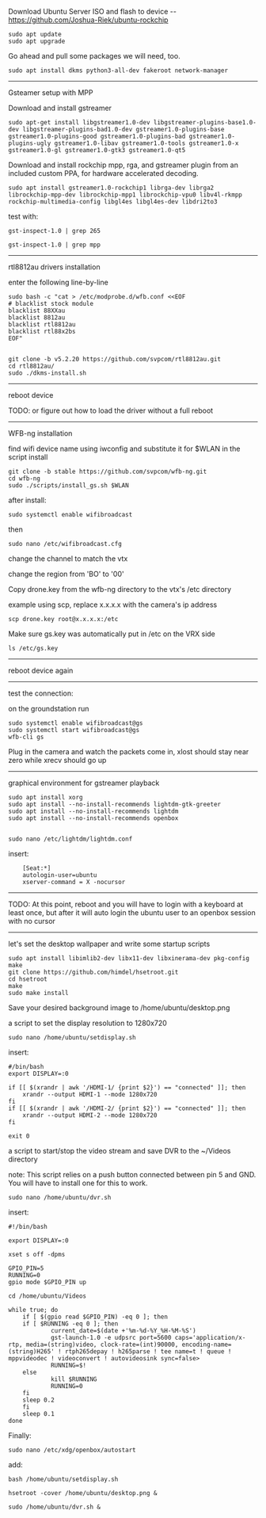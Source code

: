 Download Ubuntu Server ISO and flash to device  -- https://github.com/Joshua-Riek/ubuntu-rockchip

	sudo apt update
	sudo apt upgrade	

Go ahead and pull some packages we will need, too.

	sudo apt install dkms python3-all-dev fakeroot network-manager


-------------------------------------------------------------------------------------------

Gsteamer setup with MPP


Download and install gstreamer

	sudo apt-get install libgstreamer1.0-dev libgstreamer-plugins-base1.0-dev libgstreamer-plugins-bad1.0-dev gstreamer1.0-plugins-base gstreamer1.0-plugins-good gstreamer1.0-plugins-bad gstreamer1.0-plugins-ugly gstreamer1.0-libav gstreamer1.0-tools gstreamer1.0-x gstreamer1.0-gl gstreamer1.0-gtk3 gstreamer1.0-qt5



Download and install rockchip mpp, rga, and gstreamer plugin from an included custom PPA, for hardware accelerated decoding.

	sudo apt install gstreamer1.0-rockchip1 librga-dev librga2 librockchip-mpp-dev librockchip-mpp1 librockchip-vpu0 libv4l-rkmpp rockchip-multimedia-config libgl4es libgl4es-dev libdri2to3



test with:

	gst-inspect-1.0 | grep 265

	gst-inspect-1.0 | grep mpp




-----------------------------------------------------------------------

rtl8812au drivers installation


enter the following line-by-line

	sudo bash -c "cat > /etc/modprobe.d/wfb.conf <<EOF
	# blacklist stock module
	blacklist 88XXau
	blacklist 8812au
	blacklist rtl8812au
	blacklist rtl88x2bs
	EOF"


	git clone -b v5.2.20 https://github.com/svpcom/rtl8812au.git
	cd rtl8812au/
	sudo ./dkms-install.sh


---------------------------------------------------------------------


reboot device 

TODO: or figure out how to load the driver without a full reboot


----------------------------------------------------------------------

WFB-ng installation


find wifi device name using iwconfig and substitute it for $WLAN in the script install

	git clone -b stable https://github.com/svpcom/wfb-ng.git
	cd wfb-ng
	sudo ./scripts/install_gs.sh $WLAN

after install:

	sudo systemctl enable wifibroadcast


then

	sudo nano /etc/wifibroadcast.cfg

change the channel to match the vtx

change the region from 'BO' to '00' 




Copy drone.key from the wfb-ng directory to the vtx's /etc directory

example using scp, replace x.x.x.x with the camera's ip address

	scp drone.key root@x.x.x.x:/etc



Make sure gs.key was automatically put in /etc on the VRX side

	ls /etc/gs.key



---------------------------------------------------------------------


reboot device again


----------------------------------------------------------------------

test the connection:

on the groundstation run

 	sudo systemctl enable wifibroadcast@gs
	sudo systemctl start wifibroadcast@gs
	wfb-cli gs


Plug in the camera and watch the packets come in, xlost should stay near zero while xrecv should go up


-----------------------------------------------------------------


graphical environment for gstreamer playback


	sudo apt install xorg
	sudo apt install --no-install-recommends lightdm-gtk-greeter
	sudo apt install --no-install-recommends lightdm
	sudo apt install --no-install-recommends openbox
	

	sudo nano /etc/lightdm/lightdm.conf


insert:

		[Seat:*]
		autologin-user=ubuntu
		xserver-command = X -nocursor



------------------------------------------------------------------------------------------------------------------------------------

TODO:
At this point, reboot and you will have to login with a keyboard at least once, but after it will auto login the ubuntu user to an openbox session with no cursor


-----------------------------------------------------------------------------------------------------------------------------------



let's set the desktop wallpaper and write some startup scripts

	
	sudo apt install libimlib2-dev libx11-dev libxinerama-dev pkg-config make
	git clone https://github.com/himdel/hsetroot.git
	cd hsetroot
	make
	sudo make install



 Save your desired background image to /home/ubuntu/desktop.png


a script to set the display resolution to 1280x720


	sudo nano /home/ubuntu/setdisplay.sh


 insert:

	#/bin/bash
 	export DISPLAY=:0

 	if [[ $(xrandr | awk '/HDMI-1/ {print $2}') == "connected" ]]; then
        xrandr --output HDMI-1 --mode 1280x720
	fi
	if [[ $(xrandr | awk '/HDMI-2/ {print $2}') == "connected" ]]; then
        xrandr --output HDMI-2 --mode 1280x720
	fi
 
 	exit 0





a script to start/stop the video stream and save DVR to the ~/Videos directory

note: This script relies on a push button connected between pin 5 and GND. You will have to install one for this to work.


	sudo nano /home/ubuntu/dvr.sh


 insert:

	#!/bin/bash

	export DISPLAY=:0

	xset s off -dpms

	GPIO_PIN=5
	RUNNING=0
	gpio mode $GPIO_PIN up

	cd /home/ubuntu/Videos

	while true; do
        if [ $(gpio read $GPIO_PIN) -eq 0 ]; then
        if [ $RUNNING -eq 0 ]; then
                current_date=$(date +'%m-%d-%Y_%H-%M-%S')
                gst-launch-1.0 -e udpsrc port=5600 caps='application/x-rtp, media=(string)video, clock-rate=(int)90000, encoding-name=(string)H265' ! rtph265depay ! h265parse ! tee name=t ! queue ! mppvideodec ! videoconvert ! autovideosink sync=false>
                RUNNING=$!
        else
                kill $RUNNING
                RUNNING=0
        fi
        sleep 0.2
        fi
        sleep 0.1
	done



Finally:

	sudo nano /etc/xdg/openbox/autostart
 
add:	

	bash /home/ubuntu/setdisplay.sh

	hsetroot -cover /home/ubuntu/desktop.png &

	sudo /home/ubuntu/dvr.sh &




